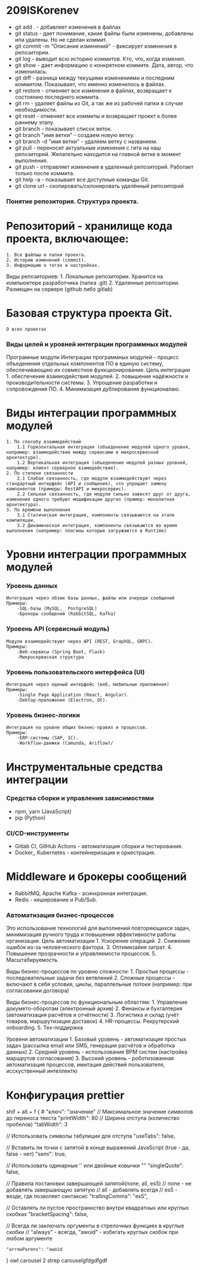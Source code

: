 # 209ISKorenev
- git add . - добавляет изменения в файлах
- git status - дает понимание, какие файлы были изменены, добавлены или удалены. Но не сделан коммит.
- git commit -m "Описание изменений" - фиксирует изменения в репозитории.
- git log - выводит всю историю коммитов. Кто, что, когда изменил.
- git show - дает информацию о конкретном коммите. Дата, автор, что изменилась.
- git diff - разница между текущими изменениями и последним коммитом. Показывает, что именно изменилось в файлах.
- git restore - отменяет все изменения в файлах, возвращает к состоянию последнего коммита.
- git rm - удаляет файлы из Git, а так же из рабочей папки в случае необходимости.
- git reset - отменяет все коммиты и возвращает проект к более раннему этапу.
- git branch - показывает список веток.
- git branch "имя ветки" - создаем новую ветку.
- git branch -d "имя ветки" - удаляем ветку с названием.
- git pull - переносит актуальные изменения с гита на наш репозиторий. Желательно находится на главной ветке в момент выполнения.
- git push - отправляет изменения в удаленный репозиторий. Работает только после коммита.
- git help -а - показывает все доступные команды Git.
- git clone url - скопировать/склонировать удалённый репозиторий

### Понятие репозитория. Структура проекта. ###

# Репозиторий - хранилище кода проекта, включающее:
    1. Все файлыы и папки проекта.
    2. Историю изменений (commit).
    3. Информацию о тегах и настройках.
Виды репозиториев: 
    1. Локальные репозитории. Хранится на компьюетере разработчика (папка .git)
    2. Удаленные репозитории. Размещен на сервере (github либо gitlab)

# Базовая структура проекта Git.
    О всех проектах
### Виды целей и уровней интеграции программных модулей ###
Програмные модули
    Интеграции программных модулей - процесс объеденения отдельных компонентов ПО в единую систему, обеспечивающию их совместное функционирование.
Цель интеграции
    1. обеспечение взаимодействия модулей.
    2. повышение надёжности и производительности системы.
    3. Упрощение разработки и сопровождения ПО.
    4. Минимизация дублирования функционалаю.
# Виды интеграции программных модулей
    1. По способу взаимодействий
        1.1 Горизонтальная интеграция (объеденение модулей одного уровня, например: взаимодействие между сервисами в микросервесной архитектуре).
        1.2 Вертикальная интеграция (объеденение модулей разных уровней, например: клиент серверное взамодействие).
    2. По степени связанности
        2.1 Слабая связанность, где модули взаимодействуют через стандартный интерфейс (API и сообщения), что упрощает замену компонентов (примеры: RestAPI и микросервис).
        2.2 Сильная связанность, где модули сильно зависят друг от друга, изменения одного требуют модификации других (пример: монолитная архитектура).
    3. По времени выполнения 
        3.1 Статическая интеграция, компоненты связываются на этапе компиляции.
        3.2 Динамическая интеграция, компоненты связываются во время выполнения (например: плагины которые загружаются в Runtime)
# Уровни интеграции программных модулей 
### Уровень данных 
    Интеграция через обзие базы данных, файлы или очереди сообщений
    Примеры:
        -SQL-базы (MySQL,  PostgreSQL)
        -Брокеры сообщений (RabbitSQL, Kafka)
### Уровень API (сервисный модуль) 
    Модули взаимодействуют через API (REST, GraphQL, GRPC).
    Примеры: 
        -Веб-сервисы (Spring Boot, Flask)
        -Микросервисная структура
### Уровень пользовательского интерфейса (UI)
    Интеграция через единый интерфейс (веб, мобильные приложения)
    Примеры:
        -Single Page Application (React, Angular).
        -Dektop-приложения (Electron, Qt).
### Уровень бизнес-логики 
    Интеграция на уровне общих бизнес-правил и процессов.
    Примеры:
        -ERP-системы (SAP, 1С).
        -Workflow-движки (Camunda, Ariflow)/
# Инструментальные средства интеграции

### Средства сборки и управления зависимостями
- npm, yarn (JavaScript)
- pip (Python)

### CI/CD-инструменты
- Gitlab CI, GitHub Actions - автоматизация сборки и тестирования.
- Docker,, Kubernetes - контейнеризация и оркестрация.

# Middleware и брокеры сообщений
- RabbitMQ, Apache Kafka - асинхронная интеграция.
- Redis - кеширование и Pub/Sub.

### Автоматизация бизнес-процессов
Это использование технологий для выполнений повторяющихся задач, минимизация ручного труда и повышения эффективности работы организации.
    Цель автоматизации
        1. Ускорение операций.
        2. Снижение ошибок из-за человеческого фактора.
        3. Оптимизайия затрат.
        4. Повышение прозрачности и управляемости процессов.
        5. Масштабируемость.

Виды бизнес-процессов по уровню сложности:
    1. Простые процессы - последовательные задачи без ветвлений
    2. Сложные процессы - включают в себя условия, циклы, параллельные потоки (например: при согласовании договора)

Виды бизнес-процессов по функциональным областям:
    1. Управление докумето-оборотам (электронный архив)
    2. Финансы и бухгалтерия (автоматизация расчётов и отчётности)
    3. Логистика и склад (учёт товаров, маршрутизация доставок)
    4. HR-процессы. Рекрутерский onboarding.
    5. Тех-поддержка 

Уровени автоматизации
    1. Базовый уровень - автоматизация простых задач (рассылка email или SMS, генерация расчётов и обработка данных)
    2. Средний уровень - использование BPM систем (настройка маршрутов согласования)
    3. Высокий уровень - роботизованная автоматизация процессов, имитация действий пользователя, исскуственный интеллектю

# Конфигурация prettier
shif + alt + f 
{
    # "ключ": "значение"
// Максимальное значение символов до переноса текста
    "printWidth": 80
// Ширина отступа (количество пробелов)
    "tabWidth": 3

// Использовать символы табулиции для отступа
    "useTabs": false,

// Вставить ли точки с запятой в конце выражений JavaScript (true - да, false - нет)
    "semi": true,

// Использовать одинарные '' или двойные ковычки ""
    "singleQuote": false,

// Правила постановки завершающей запятой(none, all, es5) 
// none - не добавлять завершающую запятую
// all - добавлять всегдя
// es5 - везде, где позволяет синтаксис
    "trallingComma": "es5",

// Оставлять ли пустое пространнство внутри квадратных или круглых скобках
    "bracketSpacing": false,

// Всегда ли заключать оргументы в стрелочных функциях в круглые скобки
// "always" - всегда, "awoid" - избегать круглых скобок при любом аргументе

    "arrowParens": "awoid
}
owl carousel 2
strep carouselgfdgdfgdf